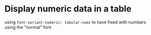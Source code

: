 # Display numeric data in a table

using `font-variant-numeric: tabular-nums` to have fixed with numbers using the "normal" font